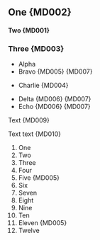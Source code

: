 ## One {MD002}

#### Two {MD001}

### Three {MD003} ###

* Alpha
 * Bravo {MD005} {MD007}

- Charlie {MD004}

 * Delta {MD006} {MD007}
 * Echo {MD006} {MD007}

Text {MD009} 

Text	text {MD010}

 1. One
 2. Two
 3. Three
 4. Four
5. Five {MD005}
 6. Six
 7. Seven
 8. Eight
 9. Nine
10. Ten
 11. Eleven {MD005}
12. Twelve
